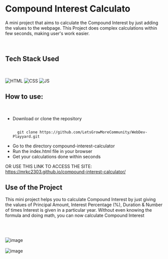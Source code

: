 <h1 id="conpound-interest-calculator">Compound Interest Calculato</h1>

<p>A mini project that aims to calculate the Compound Interest by just adding the values to the webpage. This Project does complex calculations within few seconds, making user's work easier.</p>
<br>

<h2 id="tech-stack-used">Tech Stack Used</h2>
<br>

<p><img src="https://img.shields.io/badge/html5%20-%23E34F26.svg?&style=for-the-badge&logo=html5&logoColor=white" alt="HTML">
<img src="https://img.shields.io/badge/css3%20-%231572B6.svg?&style=for-the-badge&logo=css3&logoColor=white" alt="CSS">
<img src="https://img.shields.io/badge/javascript%20-%23323330.svg?&style=for-the-badge&logo=javascript&logoColor=%23F7DF1E" alt="JS"></p>

<h2 id="how-to-use">How to use:</h2>
<br>

<ul>
  <li>Download or clone the repository</li>
<pre><code>
  git clone https://github.com/LetsGrowMoreCommunity/WebDev-Playyard.git
</code></pre>
  
  <li>Go to the directory compound-interest-calculator</li>
  <li>Run the index.html file in your browser</li>
  <li>Get your calculations done within seconds<br></li>
</ul>

OR USE THIS LINK TO ACCESS THE SITE:
https://mrkc2303.github.io/compound-interest-calculator/

<h2 id="use-of-the-project">Use of the Project</h2>

<p>
This mini project helps you to calculate Compound Interest by just giving the values of Principal Amount, Interest Percentage (%), Duration & Number of times Interest is given in a particular year.
Without even knowing the formula and doing math, you can now calculate Compound Interest 
</p>
<br><br>

<p>
	<img src = "https://user-images.githubusercontent.com/67221487/125161239-d20bc080-e19e-11eb-9892-a6073354a29f.png" alt="image">
	<br><br>
	<img src="https://user-images.githubusercontent.com/67221487/125161252-de901900-e19e-11eb-8ed3-32032b93b56d.png" alt="image">
</p>
